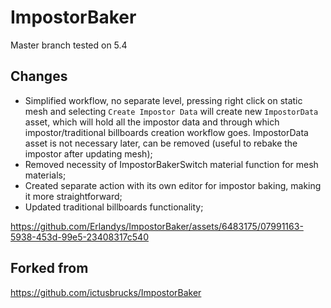 # ImpostorBaker

Master branch tested on 5.4

## Changes
 - Simplified workflow, no separate level, pressing right click on static mesh and selecting `Create Impostor Data` will create new `ImpostorData` asset, which will hold all the impostor data and through which impostor/traditional billboards creation workflow goes. ImpostorData asset is not necessary later, can be removed (useful to rebake the impostor after updating mesh);
 - Removed necessity of ImpostorBakerSwitch material function for mesh materials;
 - Created separate action with its own editor for impostor baking, making it more straightforward;
 - Updated traditional billboards functionality;

https://github.com/Erlandys/ImpostorBaker/assets/6483175/07991163-5938-453d-99e5-23408317c540


## Forked from
https://github.com/ictusbrucks/ImpostorBaker
